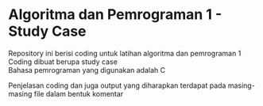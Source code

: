 # Algoritma dan Pemrograman 1 - Study Case
Repository ini berisi coding untuk latihan algoritma dan pemrograman 1<br>
Coding dibuat berupa study case<br>
Bahasa pemrograman yang digunakan adalah C

Penjelasan coding dan juga output yang diharapkan terdapat pada masing-masing file dalam bentuk komentar
